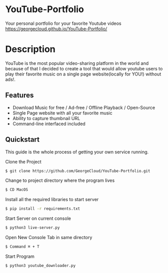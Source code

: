 # YouTube-Portfolio

Your personal portfolio for your favorite Youtube videos
https://georgecloud.github.io/YouTube-Portfolio/

# Description

YouTube is the most popular video-sharing platform in the world and because of that I decided to create a tool that would allow youtube users to play their favorite music on a single page website(locally for YOU!) without ads!.

## Features

- Download Music for free / Ad-free / Offline Playback / Open-Source
- Single Page website with all your favorite music
- Ability to capture thumbnail URL
- Command-line interfaced included


## Quickstart

This guide is the whole process of getting your own service running.


Clone the Project
```bash
$ git clone https://github.com/GeorgeCloud/YouTube-Portfolio.git
```

Change to project directory where the program lives
```bash
$ CD MacOS
```

Install all the required libraries to start server
```bash
$ pip install -r requirements.txt
```

Start Server on current console
```bash
$ python3 live-server.py
```

Open New Console Tab in same directory
```bash
$ Command ⌘ + T
```

Start Program
```bash
$ python3 youtube_downloader.py
```
